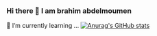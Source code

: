 ### Hi there 👋 I am brahim abdelmoumen
 🌱 I’m currently learning ...
[![Anurag's GitHub stats](https://github-readme-stats.vercel.app/api?username=slyvalomas
)](https://github.com/slyvalomas/github-readme-stats)
